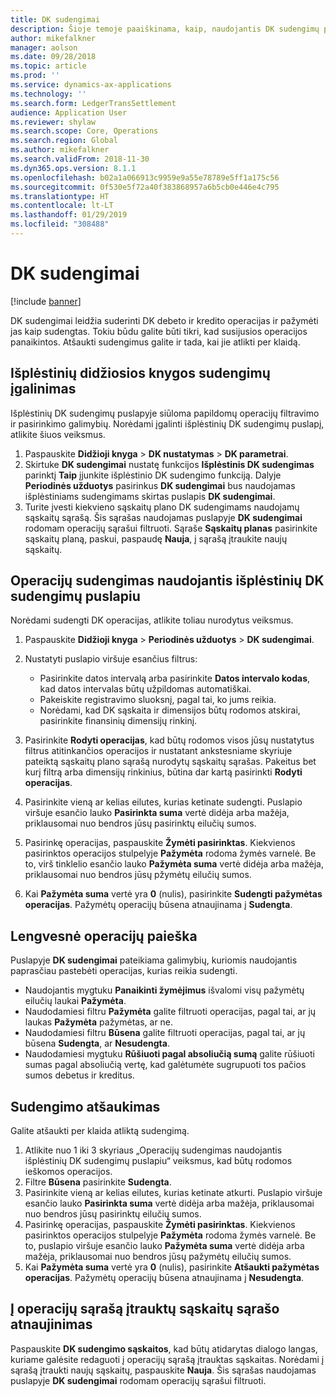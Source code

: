 ```yaml
---
title: DK sudengimai
description: Šioje temoje paaiškinama, kaip, naudojantis DK sudengimų puslapiu, sudengti DK operacijas ir atšaukti sudengimus.
author: mikefalkner
manager: aolson
ms.date: 09/28/2018
ms.topic: article
ms.prod: ''
ms.service: dynamics-ax-applications
ms.technology: ''
ms.search.form: LedgerTransSettlement
audience: Application User
ms.reviewer: shylaw
ms.search.scope: Core, Operations
ms.search.region: Global
ms.author: mikefalkner
ms.search.validFrom: 2018-11-30
ms.dyn365.ops.version: 8.1.1
ms.openlocfilehash: b02a1a066913c9959e9a55e78789e5ff1a175c56
ms.sourcegitcommit: 0f530e5f72a40f383868957a6b5cb0e446e4c795
ms.translationtype: HT
ms.contentlocale: lt-LT
ms.lasthandoff: 01/29/2019
ms.locfileid: "308488"
---
```

# <a name="ledger-settlements"></a>DK sudengimai

[!include [banner](../includes/banner.md)]

DK sudengimai leidžia suderinti DK debeto ir kredito operacijas ir pažymėti jas kaip sudengtas. Tokiu būdu galite būti tikri, kad susijusios operacijos panaikintos. Atšaukti sudengimus galite ir tada, kai jie atlikti per klaidą.

## <a name="enable-advanced-ledger-settlements"></a>Išplėstinių didžiosios knygos sudengimų įgalinimas

Išplėstinių DK sudengimų puslapyje siūloma papildomų operacijų filtravimo ir pasirinkimo galimybių. Norėdami įgalinti išplėstinių DK sudengimų puslapį, atlikite šiuos veiksmus.

1. Paspauskite **Didžioji knyga** \> **DK nustatymas** \> **DK parametrai**. 
2. Skirtuke **DK sudengimai** nustatę funkcijos **Išplėstinis DK sudengimas** parinktį **Taip** įjunkite išplėstinio DK sudengimo funkciją. Dalyje **Periodinės užduotys** pasirinkus **DK sudengimai** bus naudojamas išplėstiniams sudengimams skirtas puslapis **DK sudengimai**. 
3. Turite įvesti kiekvieno sąskaitų plano DK sudengimams naudojamų sąskaitų sąrašą. Šis sąrašas naudojamas puslapyje **DK sudengimai** rodomam operacijų sąrašui filtruoti. Sąraše **Sąskaitų planas** pasirinkite sąskaitų planą, paskui, paspaudę **Nauja**, į sąrašą įtraukite naujų sąskaitų.

## <a name="settle-transactions-by-using-the-advanced-ledger-settlements-page"></a>Operacijų sudengimas naudojantis išplėstinių DK sudengimų puslapiu

Norėdami sudengti DK operacijas, atlikite toliau nurodytus veiksmus.

1. Paspauskite **Didžioji knyga** \> **Periodinės užduotys** \> **DK sudengimai**.
2. Nustatyti puslapio viršuje esančius filtrus:

    - Pasirinkite datos intervalą arba pasirinkite **Datos intervalo kodas**, kad datos intervalas būtų užpildomas automatiškai.
    - Pakeiskite registravimo sluoksnį, pagal tai, ko jums reikia.
    - Norėdami, kad DK sąskaita ir dimensijos būtų rodomos atskirai, pasirinkite finansinių dimensijų rinkinį.

3. Pasirinkite **Rodyti operacijas**, kad būtų rodomos visos jūsų nustatytus filtrus atitinkančios operacijos ir nustatant ankstesniame skyriuje pateiktą sąskaitų plano sąrašą nurodytų sąskaitų sąrašas. Pakeitus bet kurį filtrą arba dimensijų rinkinius, būtina dar kartą pasirinkti **Rodyti operacijas**.
4. Pasirinkite vieną ar kelias eilutes, kurias ketinate sudengti. Puslapio viršuje esančio lauko **Pasirinkta suma** vertė didėja arba mažėja, priklausomai nuo bendros jūsų pasirinktų eilučių sumos.
5. Pasirinkę operacijas, paspauskite **Žymėti pasirinktas**. Kiekvienos pasirinktos operacijos stulpelyje **Pažymėta** rodoma žymės varnelė. Be to, virš tinklelio esančio lauko **Pažymėta suma** vertė didėja arba mažėja, priklausomai nuo bendros jūsų pžymėtų eilučių sumos.
6. Kai **Pažymėta suma** vertė yra **0** (nulis), pasirinkite **Sudengti pažymėtas operacijas**. Pažymėtų operacijų būsena atnaujinama į **Sudengta**.

## <a name="make-transactions-easier-to-find"></a>Lengvesnė operacijų paieška

Puslapyje **DK sudengimai** pateikiama galimybių, kuriomis naudojantis paprasčiau pastebėti operacijas, kurias reikia sudengti.

- Naudojantis mygtuku **Panaikinti žymėjimus** išvalomi visų pažymėtų eilučių laukai **Pažymėta**.
- Naudodamiesi filtru **Pažymėta** galite filtruoti operacijas, pagal tai, ar jų laukas **Pažymėta** pažymėtas, ar ne.
- Naudodamiesi filtru **Būsena** galite filtruoti operacijas, pagal tai, ar jų būsena **Sudengta**, ar **Nesudengta**.
- Naudodamiesi mygtuku **Rūšiuoti pagal absoliučią sumą** galite rūšiuoti sumas pagal absoliučią vertę, kad galėtumėte sugrupuoti tos pačios sumos debetus ir kreditus.

## <a name="reverse-a-settlement"></a>Sudengimo atšaukimas

Galite atšaukti per klaida atliktą sudengimą.

1. Atlikite nuo 1 iki 3 skyriaus „Operacijų sudengimas naudojantis išplėstinių DK sudengimų puslapiu“ veiksmus, kad būtų rodomos ieškomos operacijos.
2. Filtre **Būsena** pasirinkite **Sudengta**.
3. Pasirinkite vieną ar kelias eilutes, kurias ketinate atkurti. Puslapio viršuje esančio lauko **Pasirinkta suma** vertė didėja arba mažėja, priklausomai nuo bendros jūsų pasirinktų eilučių sumos.
4. Pasirinkę operacijas, paspauskite **Žymėti pasirinktas**. Kiekvienos pasirinktos operacijos stulpelyje **Pažymėta** rodoma žymės varnelė. Be to, puslapio viršuje esančio lauko **Pažymėta suma** vertė didėja arba mažėja, priklausomai nuo bendros jūsų pažymėtų eilučių sumos.
5. Kai **Pažymėta suma** vertė yra **0** (nulis), pasirinkite **Atšaukti pažymėtas operacijas**. Pažymėtų operacijų būsena atnaujinama į **Nesudengta**.

## <a name="update-the-list-of-accounts-that-are-included-in-the-list-of-transactions"></a>Į operacijų sąrašą įtrauktų sąskaitų sąrašo atnaujinimas

Paspauskite **DK sudengimo sąskaitos**, kad būtų atidarytas dialogo langas, kuriame galėsite redaguoti į operacijų sąrašą įtrauktas sąskaitas. Norėdami į sąrašą įtraukti naujų sąskaitų, paspauskite **Nauja**. Šis sąrašas naudojamas puslapyje **DK sudengimai** rodomam operacijų sąrašui filtruoti.
